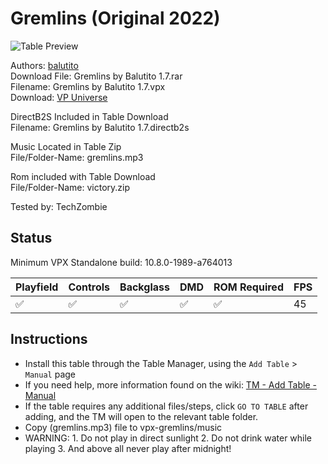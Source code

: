 ﻿# Gremlins (Original 2022)

![Table Preview](../../images/vpx-gremlins.jpg)

Authors: [balutito](https://vpuniverse.com/profile/36070-balutito/)  
Download File: Gremlins by Balutito 1.7.rar  
Filename: Gremlins by Balutito 1.7.vpx  
Download: [VP Universe](https://vpuniverse.com/files/file/10546-gremlins-by-balutito)

DirectB2S Included in Table Download  
Filename: Gremlins by Balutito 1.7.directb2s

Music Located in Table Zip  
File/Folder-Name: gremlins.mp3

Rom included with Table Download  
File/Folder-Name: victory.zip

Tested by: TechZombie

## Status 

Minimum VPX Standalone build: 10.8.0-1989-a764013

| Playfield | Controls | Backglass | DMD | ROM Required | FPS | 
|-----------|----------|-----------|-----|--------------|-----|
| :white_check_mark: | :white_check_mark: | :white_check_mark: | :white_check_mark: | :white_check_mark: | 45 |

## Instructions

- Install this table through the Table Manager, using the `Add Table` > `Manual` page
- If you need help, more information found on the wiki: [TM - Add Table - Manual](https://github.com/LegendsUnchained/vpx-standalone-alp4k/wiki/%5B04%5D-%F0%9F%A7%A1-TM-%E2%80%90-Other-Features#add-table---manual)
- If the table requires any additional files/steps, click `GO TO TABLE` after adding, and the TM will open to the relevant table folder.
- Copy (gremlins.mp3) file to vpx-gremlins/music
- WARNING: 1. Do not play in direct sunlight 2. Do not drink water while playing 3. And above all never play after midnight!

